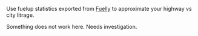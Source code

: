 Use fuelup statistics exported from [Fuelly](http://fuelly.com) to approximate your highway vs city litrage.

Something does not work here. Needs investigation.